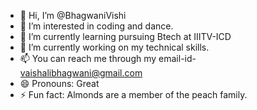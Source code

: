 - 👋 Hi, I’m @BhagwaniVishi
- 👀 I’m interested in coding and dance.
- 🌱 I’m currently learning pursuing Btech at IIITV-ICD
- 💞️ I’m currently working on my technical skills.
- 📫 You can reach me through my email-id- vaishalibhagwani@gmail.com
- 😄 Pronouns: Great
- ⚡ Fun fact: Almonds are a member of the peach family.

<!---
BhagwaniVishi/BhagwaniVishi is a ✨ special ✨ repository because its `README.md` (this file) appears on your GitHub profile.
You can click the Preview link to take a look at your changes.
--->

